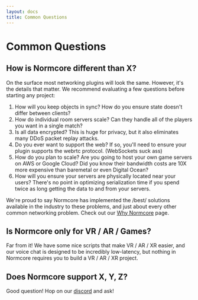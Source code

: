 ```yaml
---
layout: docs
title: Common Questions
---
```

# Common Questions

## How is Normcore different than X?

On the surface most networking plugins will look the same. However, it's the details that matter. We recommend evaluating a few questions before starting any project:

1. How will you keep objects in sync? How do you ensure state doesn't differ between clients?
2. How do individual room servers scale? Can they handle all of the players you want in a single match?
3. Is all data encrypted? This is huge for privacy, but it also eliminates many DDoS packet replay attacks.
4. Do you ever want to support the web? If so, you'll need to ensure your plugin supports the webrtc protocol. (WebSockets suck ass)
5. How do you plan to scale? Are you going to host your own game servers on AWS or Google Cloud? Did you know their bandwidth costs are 10X more expensive than baremetal or even Digital Ocean?
6. How will you ensure your servers are physically located near your users? There's no point in optimizing serialization time if you spend twice as long getting the data to and from your servers.

We're proud to say Normcore has implemented the /best/ solutions available in the industry to these problems, and just about every other common networking problem. Check out our [Why Normcore](https://normcore.io/why-normcore) page.

## Is Normcore only for VR / AR / Games?
Far from it! We have some nice scripts that make VR / AR / XR easier, and our voice chat is designed to be incredibly low-latency, but nothing in Normcore requires you to build a VR / AR / XR project.

## Does Normcore support X, Y, Z?

Good question! Hop on our [discord](https://normcore.io/discord) and ask!
